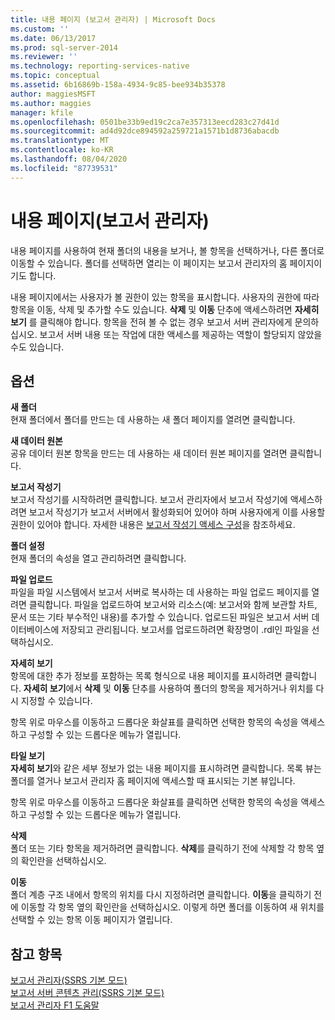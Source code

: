 ```yaml
---
title: 내용 페이지 (보고서 관리자) | Microsoft Docs
ms.custom: ''
ms.date: 06/13/2017
ms.prod: sql-server-2014
ms.reviewer: ''
ms.technology: reporting-services-native
ms.topic: conceptual
ms.assetid: 6b16869b-158a-4934-9c85-bee934b35378
author: maggiesMSFT
ms.author: maggies
manager: kfile
ms.openlocfilehash: 0501be33b9ed19c2ca7e357313eecd283c27d41d
ms.sourcegitcommit: ad4d92dce894592a259721a1571b1d8736abacdb
ms.translationtype: MT
ms.contentlocale: ko-KR
ms.lasthandoff: 08/04/2020
ms.locfileid: "87739531"
---
```

# <a name="contents-page-report-manager"></a>내용 페이지(보고서 관리자)
  내용 페이지를 사용하여 현재 폴더의 내용을 보거나, 볼 항목을 선택하거나, 다른 폴더로 이동할 수 있습니다. 폴더를 선택하면 열리는 이 페이지는 보고서 관리자의 홈 페이지이기도 합니다.  
  
 내용 페이지에서는 사용자가 볼 권한이 있는 항목을 표시합니다. 사용자의 권한에 따라 항목을 이동, 삭제 및 추가할 수도 있습니다. **삭제** 및 **이동** 단추에 액세스하려면 **자세히 보기** 를 클릭해야 합니다. 항목을 전혀 볼 수 없는 경우 보고서 서버 관리자에게 문의하십시오. 보고서 서버 내용 또는 작업에 대한 액세스를 제공하는 역할이 할당되지 않았을 수도 있습니다.  
  
## <a name="options"></a>옵션  
 **새 폴더**  
 현재 폴더에서 폴더를 만드는 데 사용하는 새 폴더 페이지를 열려면 클릭합니다.  
  
 **새 데이터 원본**  
 공유 데이터 원본 항목을 만드는 데 사용하는 새 데이터 원본 페이지를 열려면 클릭합니다.  
  
 **보고서 작성기**  
 보고서 작성기를 시작하려면 클릭합니다. 보고서 관리자에서 보고서 작성기에 액세스하려면 보고서 작성기가 보고서 서버에서 활성화되어 있어야 하며 사용자에게 이를 사용할 권한이 있어야 합니다. 자세한 내용은 [보고서 작성기 액세스 구성](report-server/configure-report-builder-access.md)을 참조하세요.  
  
 **폴더 설정**  
 현재 폴더의 속성을 열고 관리하려면 클릭합니다.  
  
 **파일 업로드**  
 파일을 파일 시스템에서 보고서 서버로 복사하는 데 사용하는 파일 업로드 페이지를 열려면 클릭합니다. 파일을 업로드하여 보고서와 리소스(예: 보고서와 함께 보관할 차트, 문서 또는 기타 부수적인 내용)를 추가할 수 있습니다. 업로드된 파일은 보고서 서버 데이터베이스에 저장되고 관리됩니다. 보고서를 업로드하려면 확장명이 .rdl인 파일을 선택하십시오.  
  
 **자세히 보기**  
 항목에 대한 추가 정보를 포함하는 목록 형식으로 내용 페이지를 표시하려면 클릭합니다. **자세히 보기**에서 **삭제** 및 **이동** 단추를 사용하여 폴더의 항목을 제거하거나 위치를 다시 지정할 수 있습니다.  
  
 항목 위로 마우스를 이동하고 드롭다운 화살표를 클릭하면 선택한 항목의 속성을 액세스하고 구성할 수 있는 드롭다운 메뉴가 열립니다.  
  
 **타일 보기**  
 **자세히 보기**와 같은 세부 정보가 없는 내용 페이지를 표시하려면 클릭합니다. 목록 뷰는 폴더를 열거나 보고서 관리자 홈 페이지에 액세스할 때 표시되는 기본 뷰입니다.  
  
 항목 위로 마우스를 이동하고 드롭다운 화살표를 클릭하면 선택한 항목의 속성을 액세스하고 구성할 수 있는 드롭다운 메뉴가 열립니다.  
  
 **삭제**  
 폴더 또는 기타 항목을 제거하려면 클릭합니다. **삭제**를 클릭하기 전에 삭제할 각 항목 옆의 확인란을 선택하십시오.  
  
 **이동**  
 폴더 계층 구조 내에서 항목의 위치를 다시 지정하려면 클릭합니다. **이동**을 클릭하기 전에 이동할 각 항목 옆의 확인란을 선택하십시오. 이렇게 하면 폴더를 이동하여 새 위치를 선택할 수 있는 항목 이동 페이지가 열립니다.  
  
## <a name="see-also"></a>참고 항목  
 [보고서 관리자&#40;SSRS 기본 모드&#41;](../../2014/reporting-services/report-manager-ssrs-native-mode.md)   
 [보고서 서버 콘텐츠 관리&#40;SSRS 기본 모드&#41;](report-server/report-server-content-management-ssrs-native-mode.md)   
 [보고서 관리자 F1 도움말](../../2014/reporting-services/report-manager-f1-help.md)  
  
  
